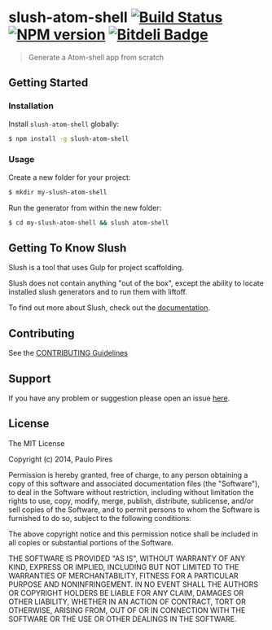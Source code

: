 # slush-atom-shell [![Build Status](https://secure.travis-ci.org/paulohp/slush-atom-shell.png?branch=master)](https://travis-ci.org/paulohp/slush-atom-shell) [![NPM version](https://badge-me.herokuapp.com/api/npm/slush-atom-shell.png)](http://badges.enytc.com/for/npm/slush-atom-shell) [![Bitdeli Badge](https://d2weczhvl823v0.cloudfront.net/paulohp/slush-atom-shell/trend.png)](https://bitdeli.com/free "Bitdeli Badge")

> Generate a Atom-shell app from scratch


## Getting Started

### Installation

Install `slush-atom-shell` globally:

```bash
$ npm install -g slush-atom-shell
```

### Usage

Create a new folder for your project:

```bash
$ mkdir my-slush-atom-shell
```

Run the generator from within the new folder:

```bash
$ cd my-slush-atom-shell && slush atom-shell
```

## Getting To Know Slush

Slush is a tool that uses Gulp for project scaffolding.

Slush does not contain anything "out of the box", except the ability to locate installed slush generators and to run them with liftoff.

To find out more about Slush, check out the [documentation](https://github.com/klei/slush).

## Contributing

See the [CONTRIBUTING Guidelines](https://github.com/paulohp/slush-atom-shell/blob/master/CONTRIBUTING.md)

## Support
If you have any problem or suggestion please open an issue [here](https://github.com/paulohp/slush-atom-shell/issues).

## License 

The MIT License

Copyright (c) 2014, Paulo Pires

Permission is hereby granted, free of charge, to any person
obtaining a copy of this software and associated documentation
files (the "Software"), to deal in the Software without
restriction, including without limitation the rights to use,
copy, modify, merge, publish, distribute, sublicense, and/or sell
copies of the Software, and to permit persons to whom the
Software is furnished to do so, subject to the following
conditions:

The above copyright notice and this permission notice shall be
included in all copies or substantial portions of the Software.

THE SOFTWARE IS PROVIDED "AS IS", WITHOUT WARRANTY OF ANY KIND,
EXPRESS OR IMPLIED, INCLUDING BUT NOT LIMITED TO THE WARRANTIES
OF MERCHANTABILITY, FITNESS FOR A PARTICULAR PURPOSE AND
NONINFRINGEMENT. IN NO EVENT SHALL THE AUTHORS OR COPYRIGHT
HOLDERS BE LIABLE FOR ANY CLAIM, DAMAGES OR OTHER LIABILITY,
WHETHER IN AN ACTION OF CONTRACT, TORT OR OTHERWISE, ARISING
FROM, OUT OF OR IN CONNECTION WITH THE SOFTWARE OR THE USE OR
OTHER DEALINGS IN THE SOFTWARE.

